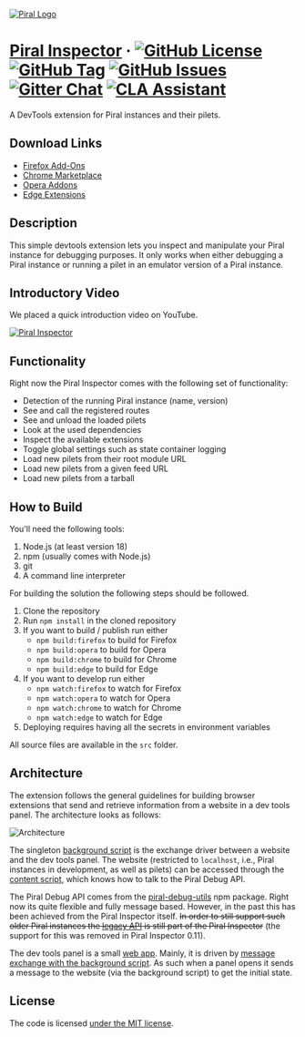 [![Piral Logo](https://github.com/smapiot/piral/raw/main/docs/assets/logo.png)](https://piral.io)

# [Piral Inspector](https://piral.io) &middot; [![GitHub License](https://img.shields.io/badge/license-MIT-blue.svg)](https://github.com/smapiot/piral-inspector/blob/main/LICENSE) [![GitHub Tag](https://img.shields.io/github/tag/smapiot/piral-inspector.svg)](https://github.com/smapiot/piral-inspector/releases) [![GitHub Issues](https://img.shields.io/github/issues/smapiot/piral-inspector.svg)](https://github.com/smapiot/piral-inspector/issues) [![Gitter Chat](https://badges.gitter.im/gitterHQ/gitter.png)](https://gitter.im/piral-io/community) [![CLA Assistant](https://cla-assistant.io/readme/badge/smapiot/piral)](https://cla-assistant.io/smapiot/piral)

A DevTools extension for Piral instances and their pilets.

## Download Links

- [Firefox Add-Ons](https://addons.mozilla.org/en-US/firefox/addon/piral-inspector/)
- [Chrome Marketplace](https://chrome.google.com/webstore/detail/piral-inspector/ikbpelpjfgmplidagknaaegjhfigcbfl)
- [Opera Addons](https://addons.opera.com/en/extensions/details/piral-inspector/)
- [Edge Extensions](https://microsoftedge.microsoft.com/addons/detail/piral-inspector/hbdhpkhidilkmkbkklcbjgddbeodibml)

## Description

This simple devtools extension lets you inspect and manipulate your Piral instance for debugging purposes. It only works when either debugging a Piral instance or running a pilet in an emulator version of a Piral instance.

## Introductory Video

We placed a quick introduction video on YouTube.

[![Piral Inspector](http://img.youtube.com/vi/8CE7_X01NmM/0.jpg)](http://www.youtube.com/watch?v=8CE7_X01NmM "Piral Inspector")

## Functionality

Right now the Piral Inspector comes with the following set of functionality:

- Detection of the running Piral instance (name, version)
- See and call the registered routes
- See and unload the loaded pilets
- Look at the used dependencies
- Inspect the available extensions
- Toggle global settings such as state container logging
- Load new pilets from their root module URL
- Load new pilets from a given feed URL
- Load new pilets from a tarball

## How to Build

You'll need the following tools:

1. Node.js (at least version 18)
2. npm (usually comes with Node.js)
3. git
4. A command line interpreter

For building the solution the following steps should be followed.

1. Clone the repository
2. Run `npm install` in the cloned repository
3. If you want to build / publish run either
   - `npm build:firefox` to build for Firefox
   - `npm build:opera` to build for Opera
   - `npm build:chrome` to build for Chrome
   - `npm build:edge` to build for Edge
4. If you want to develop run either
   - `npm watch:firefox` to watch for Firefox
   - `npm watch:opera` to watch for Opera
   - `npm watch:chrome` to watch for Chrome
   - `npm watch:edge` to watch for Edge
5. Deploying requires having all the secrets in environment variables

All source files are available in the `src` folder.

## Architecture

The extension follows the general guidelines for building browser extensions that send and retrieve information from a website in a dev tools panel. The architecture looks as follows:

![Architecture](./docs/architecture.png)

The singleton [background script](./src/serviceWorker.ts) is the exchange driver between a website and the dev tools panel. The website (restricted to `localhost`, i.e., Piral instances in development, as well as pilets) can be accessed through the [content script](./src/contentScript.ts), which knows how to talk to the Piral Debug API.

The Piral Debug API comes from the [piral-debug-utils](https://www.npmjs.com/package/piral-debug-utils) npm package. Right now its quite flexible and fully message based. However, in the past this has been achieved from the Piral Inspector itself. ~~In order to still support such older Piral instances the [legacy API](./src/scripts/legacy/worker.ts) is still part of the Piral Inspector~~ (the support for this was removed in Piral Inspector 0.11).

The dev tools panel is a small [web app](./src/public/devtools.html). Mainly, it is driven by [message exchange with the background script](./src/devtools.ts). As such when a panel opens it sends a message to the website (via the background script) to get the initial state.

## License

The code is licensed [under the MIT license](./LICENSE).
